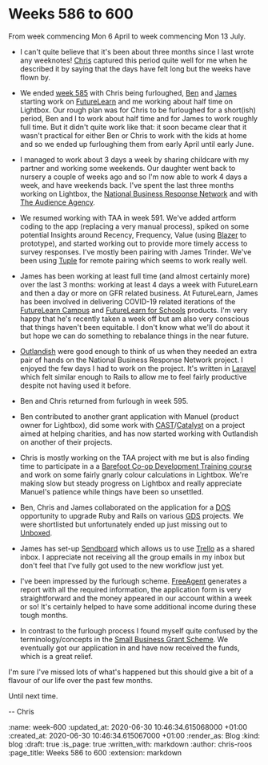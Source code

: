 Weeks 586 to 600
================

From week commencing Mon 6 April to week commencing Mon 13 July.

- I can't quite believe that it's been about three months since I last wrote any weeknotes! [Chris][chris-lowis] captured this period quite well for me when he described it by saying that the days have felt long but the weeks have flown by.

- We ended [week 585][week-585] with Chris being furloughed, [Ben][ben-griffiths] and [James][james-mead] starting work on [FutureLearn][futurelearn] and me working about half time on Lightbox. Our rough plan was for Chris to be furloughed for a short(ish) period, Ben and I to work about half time and for James to work roughly full time. But it didn't quite work like that: it soon became clear that it wasn't practical for either Ben or Chris to work with the kids at home and so we ended up furloughing them from early April until early June.

- I managed to work about 3 days a week by sharing childcare with my partner and working some weekends. Our daughter went back to nursery a couple of weeks ago and so I'm now able to work 4 days a week, and have weekends back. I've spent the last three months working on Lightbox, the [National Business Response Network][nbrn] and with [The Audience Agency][taa].

- We resumed working with TAA in week 591. We've added artform coding to the app (replacing a very manual process), spiked on some potential Insights around Recency, Frequency, Value (using [Blazer][blazer] to prototype), and started working out to provide more timely access to survey responses. I've mostly been pairing with James Trinder. We've been using [Tuple][tuple] for remote pairing which seems to work really well.

- James has been working at least full time (and almost certainly more) over the last 3 months: working at least 4 days a week with FutureLearn and then a day or more on GFR related business. At FutureLearn, James has been involved in delivering COVID-19 related iterations of the [FutureLearn Campus][] and [FutureLearn for Schools][] products. I'm very happy that he's recently taken a week off but am also very conscious that things haven't been equitable. I don't know what we'll do about it but hope we can do something to rebalance things in the near future.

- [Outlandish][outlandish] were good enough to think of us when they needed an extra pair of hands on the National Business Response Network project. I enjoyed the few days I had to work on the project. It's written in [Laravel][laravel] which felt similar enough to Rails to allow me to feel fairly productive despite not having used it before.

- Ben and Chris returned from furlough in week 595.

- Ben contributed to another grant application with Manuel (product owner for Lightbox), did some work with [CAST][cast]/[Catalyst][catalyst] on a project aimed at helping charities, and has now started working with Outlandish on another of their projects.

- Chris is mostly working on the TAA project with me but is also finding time to participate in a a [Barefoot Co-op Development Training course][barefoot] and work on some fairly gnarly colour calculations in Lightbox. We're making slow but steady progress on Lightbox and really appreciate Manuel's patience while things have been so unsettled.

- Ben, Chris and James collaborated on the application for a [DOS][dos] opportunity to upgrade Ruby and Rails on various [GDS][gds] projects. We were shortlisted but unfortunately ended up just missing out to [Unboxed][unboxed].

- James has set-up [Sendboard][sendboard] which allows us to use [Trello][trello] as a shared inbox. I appreciate not receiving all the group emails in my inbox but don't feel that I've fully got used to the new workflow just yet.

- I've been impressed by the furlough scheme. [FreeAgent][freeagent] generates a report with all the required information, the application form is very straightforward and the money appeared in our account within a week or so! It's certainly helped to have some additional income during these tough months.

- In contrast to the furlough process I found myself quite confused by the terminology/concepts in the [Small Business Grant Scheme][small-business-grant]. We eventually got our application in and have now received the funds, which is a great relief.

I'm sure I've missed lots of what's happened but this should give a bit of a flavour of our life over the past few months.

Until next time.

-- Chris

[barefoot]: https://www.thenews.coop/127746/topic/education/can-co-op-co-op-training-help-drive-worker-co-operative-development/
[ben-griffiths]: /ben-griffiths
[blazer]: https://github.com/ankane/blazer
[cast]: https://wearecast.org.uk/
[catalyst]: https://www.thecatalyst.org.uk/
[chris-lowis]: /chris-lowis
[dos]: https://www.digitalmarketplace.service.gov.uk/digital-outcomes-and-specialists/opportunities
[freeagent]: https://www.freeagent.com/
[futurelearn]: https://www.futurelearn.com/
[gds]: https://gds.blog.gov.uk/
[james-mead]: /james-mead
[laravel]: https://laravel.com/
[nbrn]: https://businessresponsecovid.org.uk/
[outlandish]: https://outlandish.com/
[sendboard]: https://sendboard.com/
[small-business-grant]: https://www.gov.uk/guidance/check-if-youre-eligible-for-the-coronavirus-small-business-grant-fund
[taa]: https://www.theaudienceagency.org/
[trello]: https://trello.com
[tuple]: https://tuple.app/
[unboxed]: https://unboxed.co/
[week-585]: /week-585
[FutureLearn Campus]: https://www.futurelearn.com/info/research-insights/introducing-futurelearn-campus
[FutureLearn for Schools]: https://www.futurelearn.com/courses/collections/futurelearn-schools

:name: week-600
:updated_at: 2020-06-30 10:46:34.615068000 +01:00
:created_at: 2020-06-30 10:46:34.615067000 +01:00
:render_as: Blog
:kind: blog
:draft: true
:is_page: true
:written_with: markdown
:author: chris-roos
:page_title: Weeks 586 to 600
:extension: markdown
